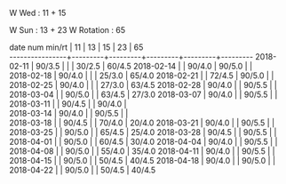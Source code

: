 W Wed      : 11 + 15

W Sun      : 13 + 23
W Rotation :      65

date num min/rt |    11   |    13   |    15   |    23   |    65   
----------------+---------+---------+---------+---------+---------
2018-02-11      |  90/3.5 |         |         |  30/2.5 |  60/4.5
2018-02-14      |         |  90/4.0 |  90/5.0 |         |        
2018-02-18      |  90/4.0 |         |         |  25/3.0 |  65/4.0
2018-02-21      |         |  72/4.5 |  90/5.0 |         |        
2018-02-25      |  90/4.0 |         |         |  27/3.0 |  63/4.5
2018-02-28      |  90/4.0 |         |  90/5.5 |         |        
2018-03-04      |         |  90/5.0 |         |  63/4.5 |  27/3.0
2018-03-07      |  90/4.0 |         |  90/5.5 |         |        
2018-03-11      |         |  90/4.5 |         |  90/4.0 |        
2018-03-14      |  90/4.0 |         |  90/5.5 |         |        
2018-03-18      |         |  90/4.5 |         |  70/4.0 |  20/4.0
2018-03-21      |  90/4.0 |         |  90/5.5 |         |        
2018-03-25      |         |  90/5.0 |         |  65/4.5 |  25/4.0
2018-03-28      |  90/4.5 |         |  90/5.5 |         |        
2018-04-01      |         |  90/5.0 |         |  60/4.5 |  30/4.0
2018-04-04      |  90/4.0 |         |  90/5.5 |         |        
2018-04-08      |         |  90/5.0 |         |  55/4.0 |  35/4.0
2018-04-11      |  90/4.0 |         |  90/5.5 |         |        
2018-04-15      |         |  90/5.0 |         |  50/4.5 |  40/4.5
2018-04-18      |  90/4.0 |         |  90/5.0 |         |        
2018-04-22      |         |  90/5.0 |         |  50/4.5 |  40/4.5

